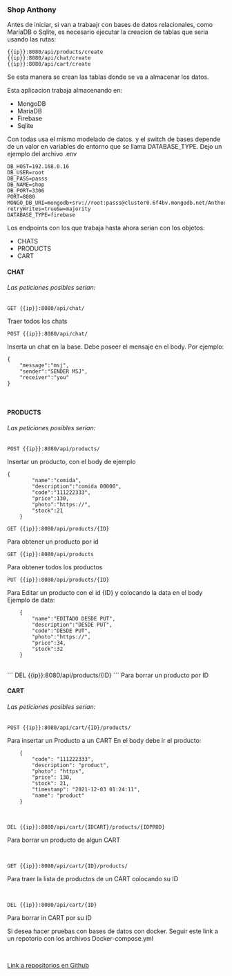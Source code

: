 ### Shop Anthony

Antes de iniciar, si van a trabaajr con bases de datos relacionales, como MariaDB o Sqlite, es necesario ejecutar la creacion de tablas que seria usando las rutas:
```
{{ip}}:8080/api/products/create
{{ip}}:8080/api/chat/create
{{ip}}:8080/api/cart/create
```

Se esta manera se crean las tablas donde se va a almacenar los datos.

Esta aplicacion trabaja almacenando en:
<ul>
<li>MongoDB</li>
<li>MariaDB</li>
<li>Firebase</li>
<li>Sqlite</li>
</ul>

Con todas usa el mismo modelado de datos. y el switch de bases depende de un valor en variables de entorno que se llama DATABASE_TYPE.
Dejo un ejemplo del archivo .env

```
DB_HOST=192.168.0.16
DB_USER=root
DB_PASS=passs
DB_NAME=shop
DB_PORT=3306
PORT=8080
MONGO_DB_URI=mongodb+srv://root:passs@cluster0.6f4bv.mongodb.net/AnthonyStoreProject?retryWrites=true&w=majority
DATABASE_TYPE=firebase
```

Los endpoints con los que trabaja hasta ahora serian con los objetos:
<ul>
<li>CHATS</li>
<li>PRODUCTS</li>
<li>CART</li>
</ul>

#### CHAT
###### Las peticiones posibles serian:
```
GET {{ip}}:8080/api/chat/
```
Traer todos los chats
<br>
```
POST {{ip}}:8080/api/chat/
```
Inserta un chat en la base.
Debe poseer el mensaje en el body. Por ejemplo:
```
{
    "message":"msj",
    "sender":"SENDER MSJ",
    "receiver":"you"
}
```
<br>

#### PRODUCTS
###### Las peticiones posibles serian:
```
POST {{ip}}:8080/api/products/
```
Insertar un producto, con el body de ejemplo     
```
{
        "name":"comida",
        "description":"comida 00000",
        "code":"111222333",
        "price":130,
        "photo":"https://",
        "stock":21
    }
```

```
GET {{ip}}:8080/api/products/{ID}
```
Para obtener un producto por id
<br>
```
GET {{ip}}:8080/api/products
```
Para obtener todos los productos
<br>
```
PUT {{ip}}:8080/api/products/{ID}
```
Para Editar un producto con el id {ID} y colocando la data en el body
Ejemplo de data:
```
    {
        "name":"EDITADO DESDE PUT",
        "description":"DESDE PUT",
        "code":"DESDE PUT",
        "photo":"https://",
        "price":34,
        "stock":32
    }
```
<br>
```
DEL {{ip}}:8080/api/products/{ID}
```
Para borrar un producto por ID

#### CART
###### Las peticiones posibles serian:

```
POST {{ip}}:8080/api/cart/{ID}/products/
```
Para insertar un Producto a un CART
En el body debe ir el  producto:
```
    {
        "code": "111222333",
        "description": "product",
        "photo": "https",
        "price": 130,
        "stock": 21,
        "timestamp": "2021-12-03 01:24:11",
        "name": "product"
    }
```
<br>

```
DEL {{ip}}:8080/api/cart/{IDCART}/products/{IDPROD}
```
Para borrar un producto de algun CART

<br>

```
GET {{ip}}:8080/api/cart/{ID}/products/
```

Para traer la lista de productos de un CART colocando su ID

<br>

```
DEL {{ip}}:8080/api/cart/{ID}
```

Para borrar in CART por su ID

Si desea hacer pruebas con bases de datos con docker.
Seguir este link a un repotorio con los archivos Docker-compose.yml

<br>

<a href='https://github.com/anthonyperniah/DatabaseContainers' target="_blank" > Link a repositorios en Github </a>